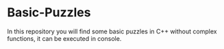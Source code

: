 # Basic-Puzzles
In this repository you will find some basic puzzles in C++ without complex functions, it can be executed in console.

